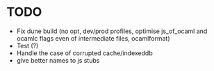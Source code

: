 # TODO
- Fix dune build (no opt, dev/prod profiles, optimise js_of_ocaml and ocamlc flags even of intermediate files, ocamlformat)
- Test (?)
- Handle the case of corrupted cache/indexeddb
- give better names to js stubs
